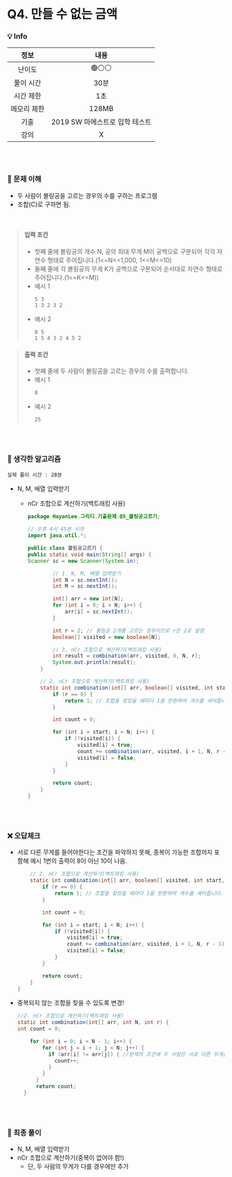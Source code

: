 # Q4. 만들 수 없는 금액

### 💡 Info

|   정보    |          내용          |
|:-------:|:--------------------:|
|   난이도   |         🟢⚪⚪         |
|  풀이 시간  |         30분          | 
|  시간 제한  |          1초          |
| 메모리 제한  |        128MB         |
|   기출    | 2019 SW 마에스트로 입학 테스트 |
| 강의 |          X           |

<br>
<br>

### 💭 문제 이해
- 두 사람이 볼링공을 고르는 경우의 수를 구하는 프로그램
- 조합(C)로 구하면 됨.

<br>

> #### 입력 조건
>  - 첫째 줄에 볼링공의 개수 N, 공의 최대 무게 M이 공백으로 구분되어 각각 자연수 형태로 주어집니다.(1<=N<=1,000, 1<=M<=10)
>  - 둘째 줄에 각 볼링공의 무게 K가 공백으로 구분되어 순서대로 자연수 형태로 주어집니다.(1<=K<=M))
>  - 예시 1
>      ```
>      5 3
>      1 3 2 3 2
>      ```
>  - 예시 2
>      ```
>      8 5
>      1 5 4 3 2 4 5 2
>      ```

> #### 출력 조건
>  - 첫째 줄에 두 사람이 볼링공을 고르는 경우의 수를 출력합니다.
>  - 예시 1
>       ```
>       8
>       ```
>  - 예시 2
>       ```
>       25
>       ```

<br>
<br>

### 💭 생각한 알고리즘
```실제 풀이 시간 : 28분```

- N, M, 배열 입력받기
  - nCr 조합으로 계산하기(백트래킹 사용)

      ```java
      package HayanLee.그리디.기출문제.Q5_볼링공고르기;

      // 오후 4시 45분 시작
      import java.util.*;
    
      public class 볼링공고르기 {
      public static void main(String[] args) {
      Scanner sc = new Scanner(System.in);
    
              // 1. N, M, 배열 입력받기
              int N = sc.nextInt();
              int M = sc.nextInt();
    
              int[] arr = new int[N];
              for (int i = 0; i < N; i++) {
                  arr[i] = sc.nextInt();
              }
    
              int r = 2; // 볼링공 2개를 고르는 경우이므로 r은 2로 설정
              boolean[] visited = new boolean[N];
    
              // 3. nCr 조합으로 계산하기(백트래킹 사용)
              int result = combination(arr, visited, 0, N, r);
              System.out.println(result);
          }
    
          // 2. nCr 조합으로 계산하기(백트래킹 사용)
          static int combination(int[] arr, boolean[] visited, int start, int N, int r) {
              if (r == 0) {
                  return 1; // 조합을 찾았을 때마다 1을 반환하여 개수를 세어줍니다.
              }
    
              int count = 0;
    
              for (int i = start; i < N; i++) {
                  if (!visited[i]) {
                      visited[i] = true;
                      count += combination(arr, visited, i + 1, N, r - 1);
                      visited[i] = false;
                  }
              }
    
              return count;
          }
      }

      ```

<br>
<br>

### ❌ 오답체크
- 서로 다른 무게를 들어야한다는 조건을 파악하지 못해, 중복이 가능한 조합까지 포함해 예시 1번의 출력이 8이 아닌 10이 나옴.

  ```java
      // 2. nCr 조합으로 계산하기(백트래킹 사용)
      static int combination(int[] arr, boolean[] visited, int start, int N, int r) {
          if (r == 0) {
              return 1; // 조합을 찾았을 때마다 1을 반환하여 개수를 세어줍니다.
          }
  
          int count = 0;
  
          for (int i = start; i < N; i++) {
              if (!visited[i]) {
                  visited[i] = true;
                  count += combination(arr, visited, i + 1, N, r - 1);
                  visited[i] = false;
              }
          }
  
          return count;
      }
  }
  ```

- 중복되지 않는 조합을 찾을 수 있도록 변경!
  ```java
  //2. nCr 조합으로 계산하기(백트래킹 사용)
  static int combination(int[] arr, int N, int r) {
  int count = 0;
  
      for (int i = 0; i < N - 1; i++) {
          for (int j = i + 1; j < N; j++) {
            if (arr[i] != arr[j]) { //문제의 조건에 두 사람은 서로 다른 무게를 골라야한다고 했기 때문.
              count++;
            }
          }
        }
        return count;
    }
  ```

<br>
<br>

### 💭 최종 풀이
- N, M, 배열 입력받기
- nCr 조합으로 계산하기(중복이 없어야 함!)
  - 단, 두 사람의 무게가 다를 경우에만 추가